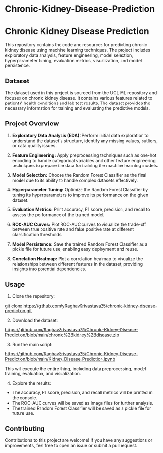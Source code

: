 # Chronic-Kidney-Disease-Prediction

# Chronic Kidney Disease Prediction

This repository contains the code and resources for predicting chronic kidney disease using machine learning techniques. The project includes exploratory data analysis, feature engineering, model selection, hyperparameter tuning, evaluation metrics, visualization, and model persistence.

## Dataset

The dataset used in this project is sourced from the UCL ML repository and focuses on chronic kidney disease. It contains various features related to patients' health conditions and lab test results. The dataset provides the necessary information for training and evaluating the predictive models.

## Project Overview

1. **Exploratory Data Analysis (EDA):** Perform initial data exploration to understand the dataset's structure, identify any missing values, outliers, or data quality issues.

2. **Feature Engineering:** Apply preprocessing techniques such as one-hot encoding to handle categorical variables and other feature engineering techniques to prepare the data for training the machine learning models.

3. **Model Selection:** Choose the Random Forest Classifier as the final model due to its ability to handle complex datasets effectively.

4. **Hyperparameter Tuning:** Optimize the Random Forest Classifier by tuning its hyperparameters to improve its performance on the given dataset.

5. **Evaluation Metrics:** Print accuracy, F1 score, precision, and recall to assess the performance of the trained model.

6. **ROC-AUC Curves:** Plot ROC-AUC curves to visualize the trade-off between true positive rate and false positive rate at different classification thresholds.

7. **Model Persistence:** Save the trained Random Forest Classifier as a pickle file for future use, enabling easy deployment and reuse.

8. **Correlation Heatmap:** Plot a correlation heatmap to visualize the relationships between different features in the dataset, providing insights into potential dependencies.

## Usage

1. Clone the repository:

git clone https://github.com/yRaghavSrivastava25/chronic-kidney-disease-prediction.git


2. Download the dataset:

https://github.com/RaghavSrivastava25/Chronic-Kidney-Disease-Prediction/blob/main/chronic%2Bkidney%2Bdisease.zip


3. Run the main script:

https://github.com/RaghavSrivastava25/Chronic-Kidney-Disease-Prediction/blob/main/Kidney_Disease_Prediction.ipynb

This will execute the entire thing, including data preprocessing, model training, evaluation, and visualization.

4. Explore the results:

- The accuracy, F1 score, precision, and recall metrics will be printed in the console.
- The ROC-AUC curves will be saved as image files for further analysis.
- The trained Random Forest Classifier will be saved as a pickle file for future use.

## Contributing

Contributions to this project are welcome! If you have any suggestions or improvements, feel free to open an issue or submit a pull request.


